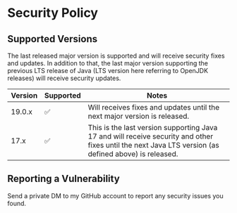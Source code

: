 # Security Policy

## Supported Versions

The last released major version is supported and will receive security fixes and updates.
In addition to that, the last major version supporting the previous LTS release of Java (LTS version here referring to
OpenJDK releases) will receive security updates.

| Version | Supported          | Notes                                                                                                                                                 |
|---------|--------------------|-------------------------------------------------------------------------------------------------------------------------------------------------------|
| 19.0.x  | :white_check_mark: | Will receives fixes and updates until the next major version is released.                                                                             |
| 17.x    | :white_check_mark: | This is the last version supporting Java 17 and will receive security and other fixes until the next Java LTS version (as defined above) is released. |

## Reporting a Vulnerability

Send a private DM to my GitHub account to report any security issues you found.

